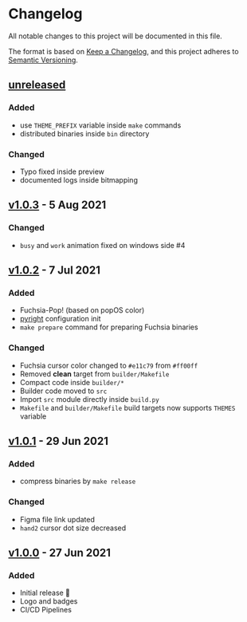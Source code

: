 # Changelog

All notable changes to this project will be documented in this file.

The format is based on [Keep a Changelog](https://keepachangelog.com/en/1.0.0/),
and this project adheres to [Semantic Versioning](https://semver.org/spec/v2.0.0.html).

## [unreleased]

### Added

- use `THEME_PREFIX` variable inside `make` commands
- distributed binaries inside `bin` directory

### Changed

- Typo fixed inside preview
- documented logs inside bitmapping

## [v1.0.3] - 5 Aug 2021

### Changed

- `busy` and `work` animation fixed on windows side #4

## [v1.0.2] - 7 Jul 2021

### Added

- Fuchsia-Pop! (based on popOS color)
- [pyright](https://github.com/microsoft/pyright/blob/main/docs/configuration.md) configuration init
- `make prepare` command for preparing Fuchsia binaries

### Changed

- Fuchsia cursor color changed to `#e11c79` from `#ff00ff`
- Removed **clean** target from `builder/Makefile`
- Compact code inside `builder/*`
- Builder code moved to `src`
- Import `src` module directly inside `build.py`
- `Makefile` and `builder/Makefile` build targets now supports `THEMES` variable

## [v1.0.1] - 29 Jun 2021

### Added

- compress binaries by `make release`

### Changed

- Figma file link updated
- `hand2` cursor dot size decreased

## [v1.0.0] - 27 Jun 2021

### Added

- Initial release 🎊
- Logo and badges
- CI/CD Pipelines

[unreleased]: https://github.com/ful1e5/fuchsia-cursor/compare/v1.0.3...main
[v1.0.3]: https://github.com/ful1e5/fuchsia-cursor/compare/v1.0.2...v1.0.3
[v1.0.2]: https://github.com/ful1e5/fuchsia-cursor/compare/v1.0.1...v1.0.2
[v1.0.1]: https://github.com/ful1e5/fuchsia-cursor/compare/v1.0.0...v1.0.1
[v1.0.0]: https://github.com/ful1e5/fuchsia-cursor/tree/v1.0.0

